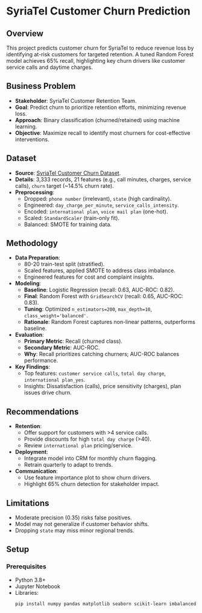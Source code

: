 # SyriaTel Customer Churn Prediction

## Overview
This project predicts customer churn for SyriaTel to reduce revenue loss by identifying at-risk customers for targeted retention. A tuned Random Forest model achieves 65% recall, highlighting key churn drivers like customer service calls and daytime charges.

## Business Problem
- **Stakeholder**: SyriaTel Customer Retention Team.
- **Goal**: Predict churn to prioritize retention efforts, minimizing revenue loss.
- **Approach**: Binary classification (churned/retained) using machine learning.
- **Objective**: Maximize recall to identify most churners for cost-effective interventions.

## Dataset
- **Source**: [SyriaTel Customer Churn Dataset](https://www.kaggle.com/datasets/becksddf/churn-in-telecoms-dataset).
- **Details**: 3,333 records, 21 features (e.g., call minutes, charges, service calls), `churn` target (~14.5% churn rate).
- **Preprocessing**:
  - Dropped: `phone number` (irrelevant), `state` (high cardinality).
  - Engineered: `day_charge_per_minute`, `service_calls_intensity`.
  - Encoded: `international plan`, `voice mail plan` (one-hot).
  - Scaled: `StandardScaler` (train-only fit).
  - Balanced: SMOTE for training data.

## Methodology
- **Data Preparation**:
  - 80-20 train-test split (stratified).
  - Scaled features, applied SMOTE to address class imbalance.
  - Engineered features for cost and complaint insights.
- **Modeling**:
  - **Baseline**: Logistic Regression (recall: 0.63, AUC-ROC: 0.82).
  - **Final**: Random Forest with `GridSearchCV` (recall: 0.65, AUC-ROC: 0.83).
  - **Tuning**: Optimized `n_estimators=200`, `max_depth=10`, `class_weight='balanced'`.
  - **Rationale**: Random Forest captures non-linear patterns, outperforms baseline.
- **Evaluation**:
  - **Primary Metric**: Recall (churned class).
  - **Secondary Metric**: AUC-ROC.
  - **Why**: Recall prioritizes catching churners; AUC-ROC balances performance.
- **Key Findings**:
  - Top features: `customer service calls`, `total day charge`, `international plan_yes`.
  - Insights: Dissatisfaction (calls), price sensitivity (charges), plan issues drive churn.

## Recommendations
- **Retention**:
  - Offer support for customers with >4 service calls.
  - Provide discounts for high `total day charge` (>40).
  - Review `international plan` pricing/service.
- **Deployment**:
  - Integrate model into CRM for monthly churn flagging.
  - Retrain quarterly to adapt to trends.
- **Communication**:
  - Use feature importance plot to show churn drivers.
  - Highlight 65% churn detection for stakeholder impact.

## Limitations
- Moderate precision (0.35) risks false positives.
- Model may not generalize if customer behavior shifts.
- Dropping `state` may miss minor regional trends.

## Setup
### Prerequisites
- Python 3.8+
- Jupyter Notebook
- Libraries:
  ```bash
  pip install numpy pandas matplotlib seaborn scikit-learn imbalanced-learn
